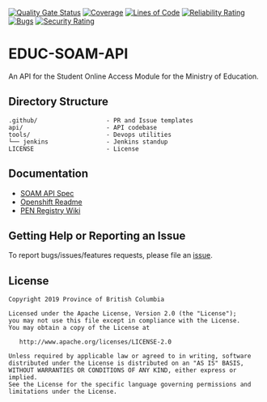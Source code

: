 [![Quality Gate Status](https://sonarcloud.io/api/project_badges/measure?project=bcgov_EDUC-SOAM-API&metric=alert_status)](https://sonarcloud.io/dashboard?id=bcgov_EDUC-SOAM-API)
[![Coverage](https://sonarcloud.io/api/project_badges/measure?project=bcgov_EDUC-SOAM-API&metric=coverage)](https://sonarcloud.io/dashboard?id=bcgov_EDUC-SOAM-API)
[![Lines of Code](https://sonarcloud.io/api/project_badges/measure?project=bcgov_EDUC-SOAM-API&metric=ncloc)](https://sonarcloud.io/dashboard?id=bcgov_EDUC-SOAM-API)
[![Reliability Rating](https://sonarcloud.io/api/project_badges/measure?project=bcgov_EDUC-SOAM-API&metric=reliability_rating)](https://sonarcloud.io/dashboard?id=bcgov_EDUC-SOAM-API)
[![Bugs](https://sonarcloud.io/api/project_badges/measure?project=bcgov_EDUC-SOAM-API&metric=bugs)](https://sonarcloud.io/dashboard?id=bcgov_EDUC-SOAM-API)
[![Security Rating](https://sonarcloud.io/api/project_badges/measure?project=bcgov_EDUC-SOAM-API&metric=security_rating)](https://sonarcloud.io/dashboard?id=bcgov_EDUC-SOAM-API)
# EDUC-SOAM-API
An API for the Student Online Access Module for the Ministry of Education.

## Directory Structure

    .github/                   - PR and Issue templates
    api/                       - API codebase
    tools/                     - Devops utilities
    └── jenkins                - Jenkins standup
    LICENSE                    - License

## Documentation

* [SOAM API Spec](https://soamapi.docs.apiary.io/#)
* [Openshift Readme](tools/README.md)
* [PEN Registry Wiki](https://github.com/bcgov/EDUC-INFRA-COMMON/wiki)

## Getting Help or Reporting an Issue

To report bugs/issues/features requests, please file an [issue](https://github.com/bcgov/EDUC-SOAM-API/issues).

## License

    Copyright 2019 Province of British Columbia

    Licensed under the Apache License, Version 2.0 (the "License");
    you may not use this file except in compliance with the License.
    You may obtain a copy of the License at

       http://www.apache.org/licenses/LICENSE-2.0

    Unless required by applicable law or agreed to in writing, software
    distributed under the License is distributed on an "AS IS" BASIS,
    WITHOUT WARRANTIES OR CONDITIONS OF ANY KIND, either express or implied.
    See the License for the specific language governing permissions and
    limitations under the License.
